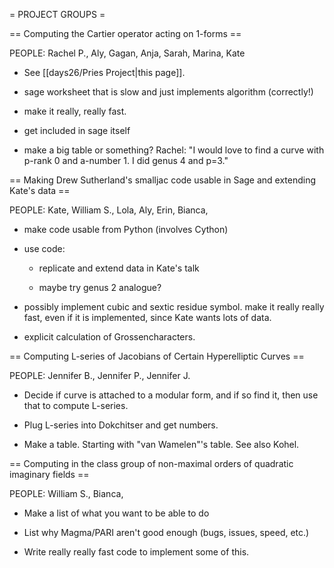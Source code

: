 = PROJECT GROUPS =

== Computing the Cartier operator acting on 1-forms ==

PEOPLE: Rachel P., Aly, Gagan, Anja, Sarah, Marina, Kate

  * See [[days26/Pries Project|this page]].

  * sage worksheet that is slow and just implements algorithm (correctly!)

  * make it really, really fast. 

  * get included in sage itself

  * make a big table or something?   Rachel: "I would love to find a curve with p-rank 0 and a-number 1.   I did genus 4 and p=3."


== Making Drew Sutherland's smalljac code usable in Sage and extending Kate's data ==

PEOPLE: Kate, William S., Lola, Aly, Erin, Bianca, 

  * make code usable from Python  (involves Cython)

  * use code:
 
     - replicate and extend data in Kate's talk
 
     - maybe try genus 2 analogue?

  * possibly implement cubic and sextic residue symbol.    make it really really fast, even if it is implemented, since Kate wants lots of data. 

  * explicit calculation of Grossencharacters. 


== Computing L-series of Jacobians of Certain Hyperelliptic Curves ==

PEOPLE: Jennifer B., Jennifer P., Jennifer J.

  * Decide if curve is attached to a modular form, and if so find it, then use that to compute L-series.

  * Plug L-series into Dokchitser and get numbers.

  * Make a table.  Starting with "van Wamelen"'s table.  See also Kohel.


== Computing in the class group of non-maximal orders of quadratic imaginary fields ==

PEOPLE: William S., Bianca, 

  * Make a list of what you want to be able to do

  * List why Magma/PARI aren't good enough (bugs, issues, speed, etc.)

  * Write really really fast code to implement some of this. 


     
